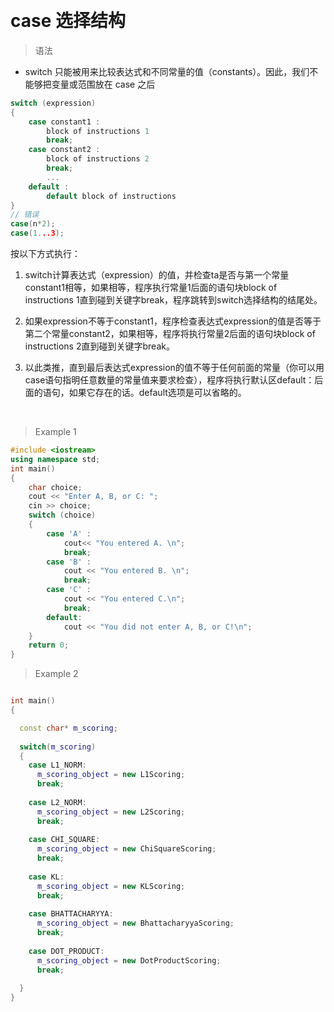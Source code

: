 


&emsp;
# case 选择结构

>语法
- switch 只能被用来比较表达式和不同常量的值（constants）。因此，我们不能够把变量或范围放在 case 之后
```c++
switch (expression)
{
    case constant1 :
        block of instructions 1
        break;
    case constant2 :
        block of instructions 2
        break;
        ...    
    default :
        default block of instructions
}
// 错误
case(n*2);
case(1...3);
```

按以下方式执行：
1. switch计算表达式（expression）的值，并检查ta是否与第一个常量constant1相等，如果相等，程序执行常量1后面的语句块block of instructions 1直到碰到关键字break，程序跳转到switch选择结构的结尾处。

2. 如果expression不等于constant1，程序检查表达式expression的值是否等于第二个常量constant2，如果相等，程序将执行常量2后面的语句块block of instructions 2直到碰到关键字break。

3. 以此类推，直到最后表达式expression的值不等于任何前面的常量（你可以用case语句指明任意数量的常量值来要求检查），程序将执行默认区default：后面的语句，如果它存在的话。default选项是可以省略的。

&emsp;
>Example 1
```cpp
#include <iostream>
using namespace std;
int main()
{
    char choice;
    cout << "Enter A, B, or C: ";
    cin >> choice;
    switch (choice)
    {
        case 'A' :
            cout<< "You entered A. \n";
            break;
        case 'B' :
            cout << "You entered B. \n";
            break;
        case 'C' :
            cout << "You entered C.\n";
            break;
        default:
            cout << "You did not enter A, B, or C!\n";
    }
    return 0;
}
```



>Example 2
```c++

int main()
{

  const char* m_scoring;
  
  switch(m_scoring)
  {
    case L1_NORM: 
      m_scoring_object = new L1Scoring;
      break;
      
    case L2_NORM:
      m_scoring_object = new L2Scoring;
      break;
    
    case CHI_SQUARE:
      m_scoring_object = new ChiSquareScoring;
      break;
      
    case KL:
      m_scoring_object = new KLScoring;
      break;
      
    case BHATTACHARYYA:
      m_scoring_object = new BhattacharyyaScoring;
      break;
      
    case DOT_PRODUCT:
      m_scoring_object = new DotProductScoring;
      break;
    
  }
}
```